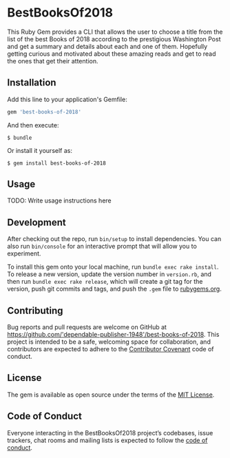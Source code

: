 # BestBooksOf2018

This Ruby Gem provides a CLI that allows the user to choose a title from the list of the best Books of 2018 according to the prestigious Washington Post and get a summary and details about each and one of them. Hopefully getting curious and motivated about these amazing reads and get to read the ones that get their attention.



## Installation

Add this line to your application's Gemfile:

```ruby
gem 'best-books-of-2018'
```

And then execute:

    $ bundle

Or install it yourself as:

    $ gem install best-books-of-2018

## Usage

TODO: Write usage instructions here

## Development

After checking out the repo, run `bin/setup` to install dependencies. You can also run `bin/console` for an interactive prompt that will allow you to experiment.

To install this gem onto your local machine, run `bundle exec rake install`. To release a new version, update the version number in `version.rb`, and then run `bundle exec rake release`, which will create a git tag for the version, push git commits and tags, and push the `.gem` file to [rubygems.org](https://rubygems.org).

## Contributing

Bug reports and pull requests are welcome on GitHub at https://github.com/'dependable-publisher-1948'/best-books-of-2018. This project is intended to be a safe, welcoming space for collaboration, and contributors are expected to adhere to the [Contributor Covenant](http://contributor-covenant.org) code of conduct.

## License

The gem is available as open source under the terms of the [MIT License](https://opensource.org/licenses/MIT).

## Code of Conduct

Everyone interacting in the BestBooksOf2018 project’s codebases, issue trackers, chat rooms and mailing lists is expected to follow the [code of conduct](https://github.com/'dependable-publisher-1948'/best-books-of-2018/blob/master/CODE_OF_CONDUCT.md).
